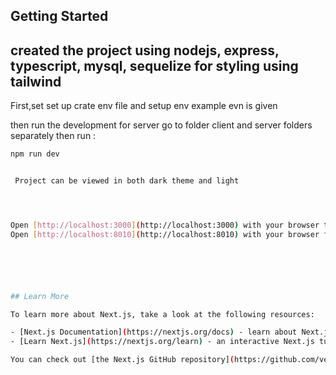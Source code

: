 ## Getting Started

## created the project using nodejs, express, typescript, mysql, sequelize for styling using tailwind

First,set set up crate env file and setup env example evn is given

then run the development for server go to folder client and server folders separately then run :

```bash
npm run dev


 Project can be viewed in both dark theme and light




Open [http://localhost:3000](http://localhost:3000) with your browser to see the result.
Open [http://localhost:8010](http://localhost:8010) with your browser for back end






## Learn More

To learn more about Next.js, take a look at the following resources:

- [Next.js Documentation](https://nextjs.org/docs) - learn about Next.js features and API.
- [Learn Next.js](https://nextjs.org/learn) - an interactive Next.js tutorial.

You can check out [the Next.js GitHub repository](https://github.com/vercel/next.js/) - your feedback and contributions are welcome!
```
